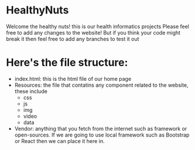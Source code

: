 # HealthyNuts

Welcome the healthy nuts! this is our health informatics projects
Please feel free to add any changes to the website! But if you think your code might break it then feel free to add any branches to test it out



# Here's the file structure:

* index.html: this is the html file of our home page
* Resources: the file that contatins any component related to the website, these include
   * css
   * js
   * img
   * video
   * data
* Vendor: anything that you fetch from the internet such as framework or open-sources. If we are going to use local framework such as Bootstrap or React then we can place it here in.

